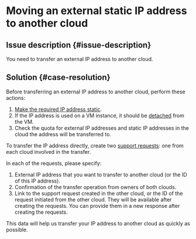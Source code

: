 # Moving an external static IP address to another cloud


## Issue description {#issue-description}

You need to transfer an external IP address to another cloud.

## Solution {#case-resolution}

Before transferring an external IP address to another cloud, perform these actions:

1. [Make the required IP address static](../../../vpc/operations/set-static-ip.md).
2. If the IP address is used on a VM instance, it should be [detached](../../../compute/operations/vm-control/vm-detach-public-ip.md) from the VM.
3. Check the quota for external IP addresses and static IP addresses in the cloud the address will be transferred to.


To transfer the IP address directly, create two [support requests](https://console.cloud.yandex.ru/support?section=contact): one from each cloud involved in the transfer.

In each of the requests, please specify:

1. External IP address that you want to transfer to another cloud (or the ID of this IP address).
2. Confirmation of the transfer operation from owners of both clouds.
3. Link to the support request created in the other cloud, or the ID of the request initiated from the other cloud. They will be available after creating the requests. You can provide them in a new response after creating the requests.

This data will help us transfer your IP address to another cloud as quickly as possible.
